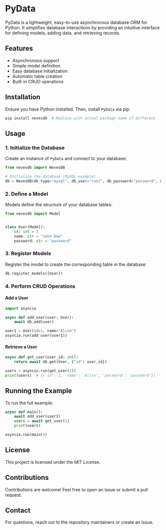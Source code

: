 # PyData

PyData is a lightweight, easy-to-use asynchronous database ORM for Python. It simplifies database interactions by providing an intuitive interface for defining models, adding data, and retrieving records.

## Features
- Asynchronous support
- Simple model definition
- Easy database initialization
- Automatic table creation
- Built-in CRUD operations

## Installation

Ensure you have Python installed. Then, install `PyData` via pip:

```bash
pip install nevesdb  # Replace with actual package name if different
```

## Usage

### 1. Initialize the Database

Create an instance of `PyData` and connect to your database:

```python
from nevesdb import NevesDB

# Initialize the database (MySQL example)
db = NevesDB(db_type="mysql", db_user="root", db_password="password", db_name="test_db", db_url="localhost:3306")
```

### 2. Define a Model

Models define the structure of your database tables:

```python
from nevesdb import Model


class User(Model):
    id: int = 1
    name: str = "John Doe"
    password: str = "password"
```

### 3. Register Models

Register the model to create the corresponding table in the database:

```python
db.register_models([User])
```

### 4. Perform CRUD Operations

#### Add a User

```python
import asyncio

async def add_user(user: User):
    await db.add(user)

user1 = User(id=1, name="Alice")
asyncio.run(add_user(user1))
```

#### Retrieve a User

```python
async def get_user(user_id: int):
    return await db.get(User, {"id": user_id})

users = asyncio.run(get_user(1))
print(users)  # [{'id': 1, 'name': 'Alice', 'password': 'password'}]
```

## Running the Example

To run the full example:

```python
async def main():
    await add_user(user1)
    users = await get_user(1)
    print(users)

asyncio.run(main())
```

## License
This project is licensed under the MIT License.

## Contributions
Contributions are welcome! Feel free to open an issue or submit a pull request.

## Contact
For questions, reach out to the repository maintainers or create an issue.

